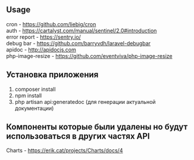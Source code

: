 ## Usage
cron - https://github.com/liebig/cron
<br/>
auth - https://cartalyst.com/manual/sentinel/2.0#introduction
<br/>
error report - https://sentry.io/
<br/>
debug bar  - https://github.com/barryvdh/laravel-debugbar
<br/>
apidoc - http://apidocjs.com
<br/>
php-image-resize - https://github.com/eventviva/php-image-resize
## Установка приложения
1) composer install
2) npm install
3) php artisan api:generatedoc (для генерации актуальной документации)

## Компоненты которые были удалены но будут использоваться в других частях API
Charts - https://erik.cat/projects/Charts/docs/4
<br/>
